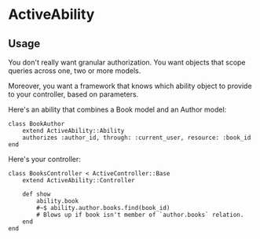 # ActiveAbility

## Usage

You don't really want granular authorization. You want objects that scope queries across one, two or more models.

Moreover, you want a framework that knows which ability object to provide to your controller, based on parameters.

Here's an ability that combines a Book model and an Author model:

```
class BookAuthor
    extend ActiveAbility::Ability
    authorizes :author_id, through: :current_user, resource: :book_id
end
```

Here's your controller:

```
class BooksController < ActiveController::Base
    extend ActiveAbility::Controller

    def show
        ability.book
        #~$ ability.author.books.find(book_id)
        # Blows up if book isn't member of `author.books` relation.
    end
end
```
